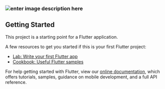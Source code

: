 ### ![enter image description here](https://miro.medium.com/max/1200/1*2Uw46_A3mLOp21eLruhQuA.png)
## Getting Started

This project is a starting point for a Flutter application.

A few resources to get you started if this is your first Flutter project:

-   [Lab: Write your first Flutter app](https://flutter.dev/docs/get-started/codelab)
-   [Cookbook: Useful Flutter samples](https://flutter.dev/docs/cookbook)

For help getting started with Flutter, view our  [online documentation](https://flutter.dev/docs), which offers tutorials, samples, guidance on mobile development, and a full API reference.
